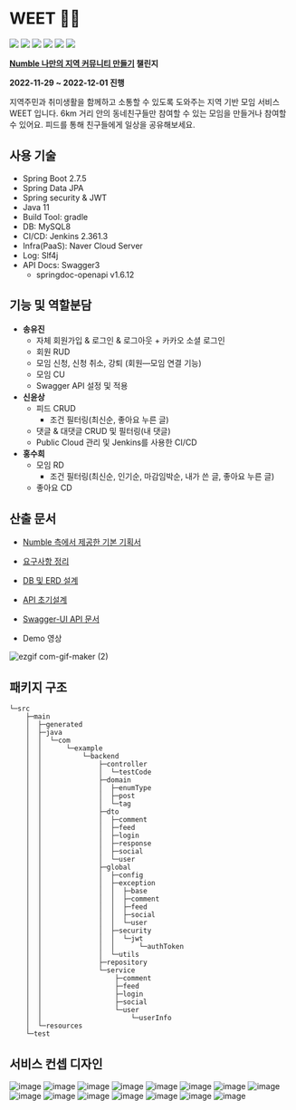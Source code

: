 # WEET 🙋‍♀️
<img src="https://img.shields.io/badge/Java-007396?style=flat&logo=Java&logoColor=white"/> <img src="https://img.shields.io/badge/Spring Boot-6DB33F?style=flat&logo=SpringBoot&logoColor=white"/> <img src="https://img.shields.io/badge/Spring Security-6DB33F?style=flat&logo=SpringSecurity&logoColor=white"/> <img src="https://img.shields.io/badge/MySQL 8-4479A1?style=flat&logo=MySQL&logoColor=white"/> <img src="https://img.shields.io/badge/Jenkins-D24939?style=flat&logo=Jenkins&logoColor=white"/> <img src="https://img.shields.io/badge/Swagger-85EA2D?style=flat&logo=Swagger&logoColor=white"/>

**[Numble 나만의 지역 커뮤니티 만들기](https://www.numble.it/e3d67139-f040-47cd-80a7-12e063ef1f36) 챌린지**

**2022-11-29 ~ 2022-12-01 진행**

지역주민과 취미생활을 함께하고 소통할 수 있도록 도와주는 지역 기반 모임 서비스 WEET 입니다. 6km 거리 안의 동네친구들만 참여할 수 있는 모임을 만들거나 참여할 수 있어요. 피드를 통해 친구들에게 일상을 공유해보세요.

## 사용 기술

- Spring Boot 2.7.5
- Spring Data JPA
- Spring security & JWT
- Java 11
- Build Tool: gradle
- DB: MySQL8
- CI/CD:  Jenkins 2.361.3
- Infra(PaaS): Naver Cloud Server
- Log: Slf4j
- API Docs:  Swagger3
  - springdoc-openapi v1.6.12

## 기능 및 역할분담

- **송유진**
  - 자체 회원가입 & 로그인 & 로그아웃 + 카카오 소셜 로그인
  - 회원 RUD
  - 모임 신청, 신청 취소, 강퇴 (회원—모임 연결 기능)
  - 모임 CU
  - Swagger API 설정 및 적용
- **신윤상**
  - 피드 CRUD
    - 조건 필터링(최신순, 좋아요 누른 글)
  - 댓글 & 대댓글 CRUD 및 필터링(내 댓글)
  - Public Cloud 관리 및 Jenkins를 사용한 CI/CD
- **홍수희**
  - 모임 RD
    - 조건 필터링(최신순, 인기순, 마감임박순, 내가 쓴 글, 좋아요 누른 글)
  - 좋아요 CD


## 산출 문서

- [Numble 측에서 제공한 기본 기획서](https://www.notion.so/51fb74d918234fb8b6692e473c842b65)

- [요구사항 정리](https://github.com/numble-location-challenge/backend/wiki/%EC%9A%94%EA%B5%AC%EC%82%AC%ED%95%AD-%EC%A0%95%EB%A6%AC)

- [DB 및 ERD 설계](https://www.notion.so/DB-d0656ed726384bd0832a0304510a911f)

- [API 초기설계](https://www.notion.so/9794dcbdba3241c0bc8db52c0c33a172)

- [Swagger-UI API 문서](http://101.101.211.186:3100/swagger-ui/index.html)

- Demo 영상

![ezgif com-gif-maker (2)](https://user-images.githubusercontent.com/43891587/206969296-af2f2431-9b54-488d-972a-3a2321c18b8d.gif)


## 패키지 구조
```
└─src
    ├─main
    │  ├─generated
    │  ├─java
    │  │  └─com
    │  │      └─example
    │  │          └─backend
    │  │              ├─controller
    │  │              │  └─testCode
    │  │              ├─domain
    │  │              │  ├─enumType
    │  │              │  ├─post
    │  │              │  └─tag
    │  │              ├─dto
    │  │              │  ├─comment
    │  │              │  ├─feed
    │  │              │  ├─login
    │  │              │  ├─response
    │  │              │  ├─social
    │  │              │  └─user
    │  │              ├─global
    │  │              │  ├─config
    │  │              │  ├─exception
    │  │              │  │  ├─base
    │  │              │  │  ├─comment
    │  │              │  │  ├─feed
    │  │              │  │  ├─social
    │  │              │  │  └─user
    │  │              │  ├─security
    │  │              │  │  └─jwt
    │  │              │  │      └─authToken
    │  │              │  └─utils
    │  │              ├─repository
    │  │              └─service
    │  │                  ├─comment
    │  │                  ├─feed
    │  │                  ├─login
    │  │                  ├─social
    │  │                  └─user
    │  │                      └─userInfo
    │  └─resources
    └─test
```

## 서비스 컨셉 디자인

![image](https://user-images.githubusercontent.com/51091854/206086860-d1154cb7-537c-457c-831e-a6fa5b62275b.png)
![image](https://user-images.githubusercontent.com/51091854/206086916-e30d05fa-8443-4f7d-a74d-aa5eb1c7c7b3.png)
![image](https://user-images.githubusercontent.com/51091854/206086959-80240c72-577f-46d1-92f0-a3bf9074d420.png)
![image](https://user-images.githubusercontent.com/51091854/206086982-2cd2923d-ff06-4176-be12-80d7045ee5e4.png)
![image](https://user-images.githubusercontent.com/51091854/206087177-46aaeb32-cfd2-4ae4-9ff6-a8bbff3b944e.png)
![image](https://user-images.githubusercontent.com/51091854/206087206-8ff549bb-e2cc-4ae8-b923-e382233d0234.png)
![image](https://user-images.githubusercontent.com/51091854/206087274-692edc48-196d-4563-85cd-f31bc42a3c7c.png)
![image](https://user-images.githubusercontent.com/51091854/206087319-ddffe2ae-7c1e-4143-b5bd-9db1baca2baf.png)
![image](https://user-images.githubusercontent.com/51091854/206087348-d6e563a0-b03b-4d7a-ac0d-4833a48e0d91.png)
![image](https://user-images.githubusercontent.com/51091854/206087394-418c1f08-4fc9-4d08-9ef4-c304227376ae.png)
![image](https://user-images.githubusercontent.com/51091854/206087427-a7cd0d02-89c4-47b9-a65f-c6ddf6e6ebcb.png)
![image](https://user-images.githubusercontent.com/51091854/206087464-fc05047c-4372-48af-a4e0-2450f32c3b4e.png)
![image](https://user-images.githubusercontent.com/51091854/206087488-3b506e33-77f4-4078-8e7b-58187090a8ba.png)
![image](https://user-images.githubusercontent.com/51091854/206087524-012a36a4-1d0f-4b90-971c-c4344159fa04.png)
![image](https://user-images.githubusercontent.com/51091854/206087555-657b30b2-45d8-4fac-9199-370d0fbfbf4b.png)
